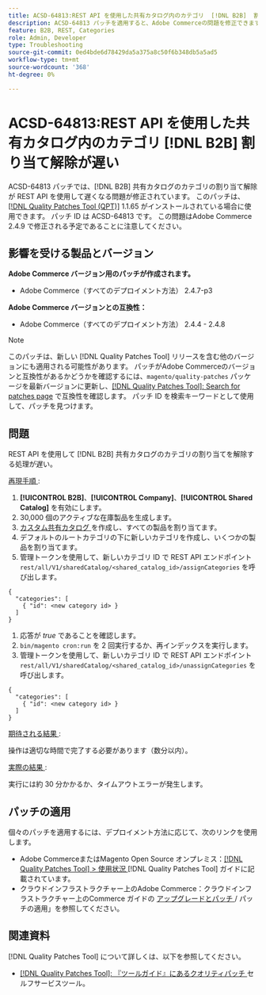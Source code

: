 ```yaml
---
title: ACSD-64813:REST API を使用した共有カタログ内のカテゴリ  [!DNL B2B]  割り当て解除が遅い
description: ACSD-64813 パッチを適用すると、Adobe Commerceの問題を修正できます。この問題では、REST API を使用して共有カタログのカテゴリの割り当て解除を行  [!DNL B2B]  と時間がかかります。
feature: B2B, REST, Categories
role: Admin, Developer
type: Troubleshooting
source-git-commit: 0ed4bde6d78429da5a375a8c50f6b348db5a5ad5
workflow-type: tm+mt
source-wordcount: '368'
ht-degree: 0%

---
```



# ACSD-64813:REST API を使用した共有カタログ内のカテゴリ [!DNL B2B] 割り当て解除が遅い

ACSD-64813 パッチでは、[!DNL B2B] 共有カタログのカテゴリの割り当て解除が REST API を使用して遅くなる問題が修正されています。 このパッチは、[[!DNL Quality Patches Tool (QPT)]](/help/tools/quality-patches-tool/quality-patches-tool-to-self-serve-quality-patches.md) 1.1.65 がインストールされている場合に使用できます。 パッチ ID は ACSD-64813 です。 この問題はAdobe Commerce 2.4.9 で修正される予定であることに注意してください。

## 影響を受ける製品とバージョン

**Adobe Commerce バージョン用のパッチが作成されます。**

* Adobe Commerce（すべてのデプロイメント方法） 2.4.7-p3

**Adobe Commerce バージョンとの互換性：**

* Adobe Commerce（すべてのデプロイメント方法） 2.4.4 - 2.4.8

>[!NOTE]
>
>このパッチは、新しい [!DNL Quality Patches Tool] リリースを含む他のバージョンにも適用される可能性があります。 パッチがAdobe Commerceのバージョンと互換性があるかどうかを確認するには、`magento/quality-patches` パッケージを最新バージョンに更新し、[[!DNL Quality Patches Tool]: Search for patches page](https://experienceleague.adobe.com/tools/commerce-quality-patches/index.html) で互換性を確認します。 パッチ ID を検索キーワードとして使用して、パッチを見つけます。

## 問題

REST API を使用して [!DNL B2B] 共有カタログのカテゴリの割り当てを解除する処理が遅い。

<u> 再現手順 </u>:

1. **[!UICONTROL B2B]**、**[!UICONTROL Company]**、**[!UICONTROL Shared Catalog]** を有効にします。
1. 30,000 個のアクティブな在庫製品を生成します。
1. [ カスタム共有カタログ ](https://experienceleague.adobe.com/en/docs/commerce-admin/b2b/shared-catalogs/catalog-shared#actions-controls) を作成し、すべての製品を割り当てます。
1. デフォルトのルートカテゴリの下に新しいカテゴリを作成し、いくつかの製品を割り当てます。
1. 管理トークンを使用して、新しいカテゴリ ID で REST API エンドポイント `rest/all/V1/sharedCatalog/<shared_catalog_id>/assignCategories` を呼び出します。

```
{
  "categories": [
    { "id": <new category id> }
  ]
}
```

1. 応答が *true* であることを確認します。
1. `bin/magento cron:run` を 2 回実行するか、再インデックスを実行します。
1. 管理トークンを使用して、新しいカテゴリ ID で REST API エンドポイント `rest/all/V1/sharedCatalog/<shared_catalog_id>/unassignCategories` を呼び出します。

```
{
  "categories": [
    { "id": <new category id> }
  ]
}
```

<u> 期待される結果 </u>:

操作は適切な時間で完了する必要があります（数分以内）。

<u> 実際の結果 </u>:

実行には約 30 分かかるか、タイムアウトエラーが発生します。

## パッチの適用

個々のパッチを適用するには、デプロイメント方法に応じて、次のリンクを使用します。

* Adobe CommerceまたはMagento Open Source オンプレミス：[[!DNL Quality Patches Tool] > 使用状況 ](/help/tools/quality-patches-tool/usage.md) [!DNL Quality Patches Tool] ガイドに記載されています。
* クラウドインフラストラクチャー上のAdobe Commerce：クラウドインフラストラクチャー上のCommerce ガイドの [ アップグレードとパッチ ](https://experienceleague.adobe.com/docs/commerce-cloud-service/user-guide/develop/upgrade/apply-patches.html)/ パッチの適用」を参照してください。

## 関連資料

[!DNL Quality Patches Tool] について詳しくは、以下を参照してください。

* [[!DNL Quality Patches Tool]: 『ツールガイド』にあるクオリティパッチ ](/help/tools/quality-patches-tool/quality-patches-tool-to-self-serve-quality-patches.md) セルフサービスツール。
